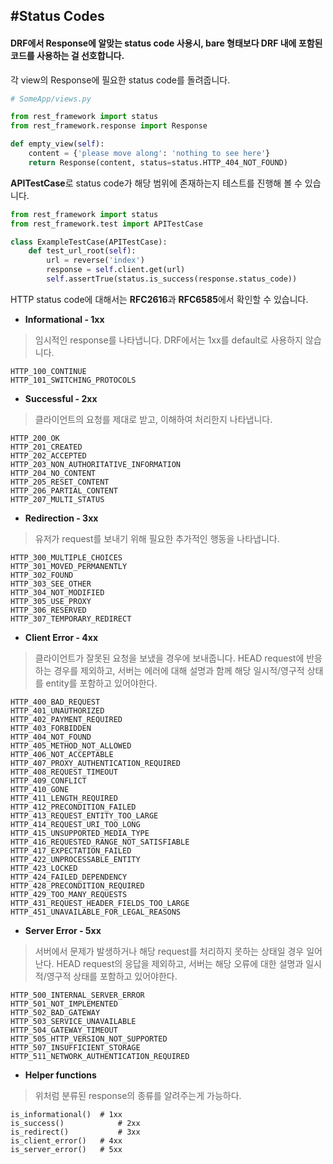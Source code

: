 #Status Codes
--
#### DRF에서 Response에 알맞는 status code 사용시, bare 형태보다 DRF 내에 포함된 코드를 사용하는 걸 선호합니다.

각 view의 Response에 필요한 status code를 돌려줍니다.

```python
# SomeApp/views.py

from rest_framework import status
from rest_framework.response import Response

def empty_view(self):
	content = {'please move along': 'nothing to see here'}
	return Response(content, status=status.HTTP_404_NOT_FOUND)
```

**APITestCase**로 status code가 해당 범위에 존재하는지 테스트를 진행해 볼 수 있습니다.

```python
from rest_framework import status
from rest_framework.test import APITestCase

class ExampleTestCase(APITestCase):
    def test_url_root(self):
        url = reverse('index')
        response = self.client.get(url)
        self.assertTrue(status.is_success(response.status_code))
```

HTTP status code에 대해서는 **RFC2616**과 **RFC6585**에서 확인할 수 있습니다.

* **Informational - 1xx**

> 임시적인 response를 나타냅니다. DRF에서는 1xx를 default로 사용하지 않습니다.

```
HTTP_100_CONTINUE
HTTP_101_SWITCHING_PROTOCOLS
```

* **Successful - 2xx**

> 클라이언트의 요청를 제대로 받고, 이해하여 처리한지 나타냅니다.

```
HTTP_200_OK
HTTP_201_CREATED
HTTP_202_ACCEPTED
HTTP_203_NON_AUTHORITATIVE_INFORMATION
HTTP_204_NO_CONTENT
HTTP_205_RESET_CONTENT
HTTP_206_PARTIAL_CONTENT
HTTP_207_MULTI_STATUS
```

* **Redirection - 3xx**

> 유저가 request를 보내기 위해 필요한 추가적인 행동을 나타냅니다.

```
HTTP_300_MULTIPLE_CHOICES
HTTP_301_MOVED_PERMANENTLY
HTTP_302_FOUND
HTTP_303_SEE_OTHER
HTTP_304_NOT_MODIFIED
HTTP_305_USE_PROXY
HTTP_306_RESERVED
HTTP_307_TEMPORARY_REDIRECT
```

* **Client Error - 4xx**

> 클라이언트가 잘못된 요청을 보냈을 경우에 보내줍니다. HEAD request에 반응하는 경우를 제외하고, 서버는 에러에 대해 설명과 함께 해당  일시적/영구적 상태를 entity를 포함하고 있어야한다.

```
HTTP_400_BAD_REQUEST
HTTP_401_UNAUTHORIZED
HTTP_402_PAYMENT_REQUIRED
HTTP_403_FORBIDDEN
HTTP_404_NOT_FOUND
HTTP_405_METHOD_NOT_ALLOWED
HTTP_406_NOT_ACCEPTABLE
HTTP_407_PROXY_AUTHENTICATION_REQUIRED
HTTP_408_REQUEST_TIMEOUT
HTTP_409_CONFLICT
HTTP_410_GONE
HTTP_411_LENGTH_REQUIRED
HTTP_412_PRECONDITION_FAILED
HTTP_413_REQUEST_ENTITY_TOO_LARGE
HTTP_414_REQUEST_URI_TOO_LONG
HTTP_415_UNSUPPORTED_MEDIA_TYPE
HTTP_416_REQUESTED_RANGE_NOT_SATISFIABLE
HTTP_417_EXPECTATION_FAILED
HTTP_422_UNPROCESSABLE_ENTITY
HTTP_423_LOCKED
HTTP_424_FAILED_DEPENDENCY
HTTP_428_PRECONDITION_REQUIRED
HTTP_429_TOO_MANY_REQUESTS
HTTP_431_REQUEST_HEADER_FIELDS_TOO_LARGE
HTTP_451_UNAVAILABLE_FOR_LEGAL_REASONS
```

* **Server Error - 5xx**

> 서버에서 문제가 발생하거나 해당 request를 처리하지 못하는 상태일 경우 일어난다. HEAD request의 응답을 제외하고, 서버는 해당 오류에 대한 설명과 일시적/영구적 상태를 포함하고 있어야한다.

```
HTTP_500_INTERNAL_SERVER_ERROR
HTTP_501_NOT_IMPLEMENTED
HTTP_502_BAD_GATEWAY
HTTP_503_SERVICE_UNAVAILABLE
HTTP_504_GATEWAY_TIMEOUT
HTTP_505_HTTP_VERSION_NOT_SUPPORTED
HTTP_507_INSUFFICIENT_STORAGE
HTTP_511_NETWORK_AUTHENTICATION_REQUIRED
```

* **Helper functions**

> 위처럼 분류된 response의 종류를 알려주는게 가능하다.

```
is_informational()	# 1xx
is_success()			# 2xx
is_redirect()			# 3xx
is_client_error()	# 4xx
is_server_error()	# 5xx
```